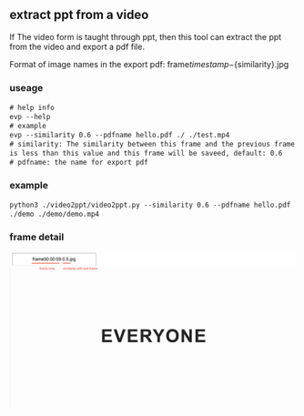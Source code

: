## extract ppt from a video

If The video form is taught through ppt, then this tool can extract the ppt from the video and export a pdf file.

Format of image names in the export pdf: frame${timestamp}-${similarity}.jpg

### useage
``` shell
# help info
evp --help
# example
evp --similarity 0.6 --pdfname hello.pdf ./ ./test.mp4
# similarity: The similarity between this frame and the previous frame is less than this value and this frame will be saveed, default: 0.6
# pdfname: the name for export pdf 
```

### example
``` shell
python3 ./video2ppt/video2ppt.py --similarity 0.6 --pdfname hello.pdf ./demo ./demo/demo.mp4
```

### frame detail
![alt frame detail](./demo/demo.png "frame detail")